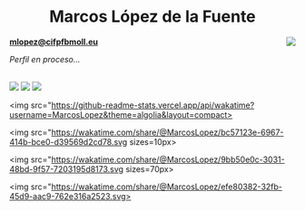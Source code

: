 <h1 align="center">Marcos López de la Fuente</h1>

<img align="right" src="https://komarev.com/ghpvc/?username=Marcos-Lopez-de-la-Fuente"/>

**mlopez@cifpfbmoll.eu**

*Perfil en proceso...*

</br>

<img src="https://github-readme-stats.vercel.app/api?username=Marcos-Lopez-de-la-Fuente&count_private=true&show_icons=true&theme=algolia">

<img src="https://github-readme-stats.vercel.app/api/top-langs/?username=Marcos-Lopez-de-la-Fuente&theme=algolia&layout=compact&langs_count=100">

<img src="https://github-profile-trophy.vercel.app/?username=Marcos-Lopez-de-la-Fuente&theme=algolia">



<img src="https://github-readme-stats.vercel.app/api/wakatime?username=MarcosLopez&theme=algolia&layout=compact>

<img src="https://wakatime.com/share/@MarcosLopez/bc57123e-6967-414b-bce0-d39569d2cd78.svg sizes=10px>

<img src="https://wakatime.com/share/@MarcosLopez/9bb50e0c-3031-48bd-9f57-7203195d8173.svg sizes=70px>

<img src="https://wakatime.com/share/@MarcosLopez/efe80382-32fb-45d9-aac9-762e316a2523.svg>

